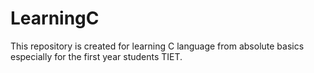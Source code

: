 # LearningC
This repository is created for learning C language from absolute basics especially for the first year students TIET.
